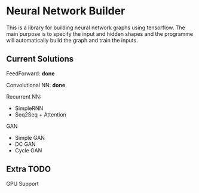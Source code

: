 Neural Network Builder
===================

This is a library for building neural network graphs using tensorflow. The main purpose is to specify the input and hidden shapes and the programme will automatically build the graph and train the inputs.

Current Solutions
-------------
FeedForward: **done**

Convolutional NN: **done**

Recurrent NN: 

- SimpleRNN 
- Seq2Seq + Attention 

GAN 

- Simple GAN
- DC GAN
- Cycle GAN


Extra TODO
-------------
GPU Support
